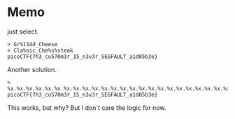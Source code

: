 # Memo
just select.
```
> Gr%114d_Cheese
> Cla%sic_Che%s%steak
picoCTF{7h3_cu570m3r_15_n3v3r_SEGFAULT_a1d85b3e}
```
Another solution.
```
> %x.%x.%x.%x.%x.%x.%x.%x.%x.%x.%x.%x.%x.%x.%x.%x.%x.%x.%x.%x.%x.%x.%x.%x.%x.%x.%x.%x.%x.%x.%x.%x.%x.%x.%x.%x.%x.%x.%x.%x.%x.%x.%x.%x.%x.%x.%x.%x.%x.%x.%x.%x.%x.%x.%x.%x.%x.%x.%x.%x.%x.%x.%x
picoCTF{7h3_cu570m3r_15_n3v3r_SEGFAULT_a1d85b3e}
```
This works, but why? But I don`t care the logic for now.